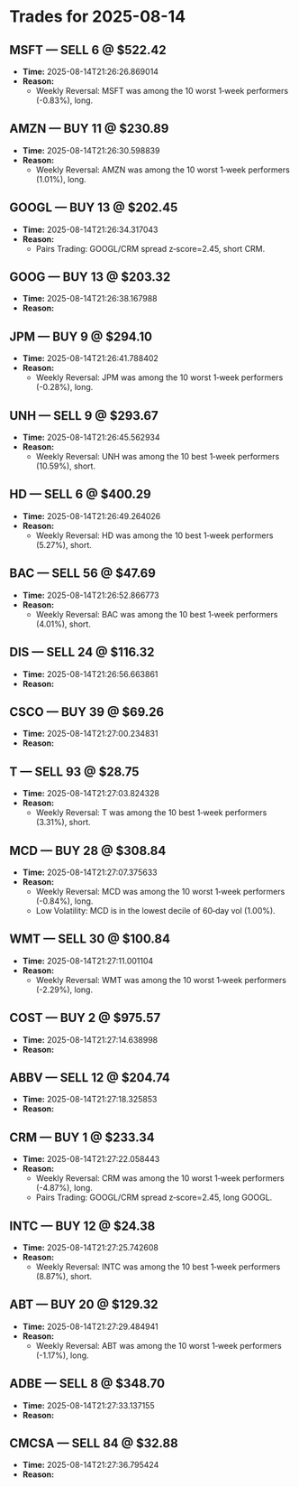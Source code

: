 # Trades for 2025-08-14

## MSFT — SELL 6 @ $522.42
- **Time:** 2025-08-14T21:26:26.869014
- **Reason:**
  - Weekly Reversal: MSFT was among the 10 worst 1‑week performers (-0.83%), long.

## AMZN — BUY 11 @ $230.89
- **Time:** 2025-08-14T21:26:30.598839
- **Reason:**
  - Weekly Reversal: AMZN was among the 10 worst 1‑week performers (1.01%), long.

## GOOGL — BUY 13 @ $202.45
- **Time:** 2025-08-14T21:26:34.317043
- **Reason:**
  - Pairs Trading: GOOGL/CRM spread z‑score=2.45, short CRM.

## GOOG — BUY 13 @ $203.32
- **Time:** 2025-08-14T21:26:38.167988
- **Reason:**

## JPM — BUY 9 @ $294.10
- **Time:** 2025-08-14T21:26:41.788402
- **Reason:**
  - Weekly Reversal: JPM was among the 10 worst 1‑week performers (-0.28%), long.

## UNH — SELL 9 @ $293.67
- **Time:** 2025-08-14T21:26:45.562934
- **Reason:**
  - Weekly Reversal: UNH was among the 10 best 1‑week performers (10.59%), short.

## HD — SELL 6 @ $400.29
- **Time:** 2025-08-14T21:26:49.264026
- **Reason:**
  - Weekly Reversal: HD was among the 10 best 1‑week performers (5.27%), short.

## BAC — SELL 56 @ $47.69
- **Time:** 2025-08-14T21:26:52.866773
- **Reason:**
  - Weekly Reversal: BAC was among the 10 best 1‑week performers (4.01%), short.

## DIS — SELL 24 @ $116.32
- **Time:** 2025-08-14T21:26:56.663861
- **Reason:**

## CSCO — BUY 39 @ $69.26
- **Time:** 2025-08-14T21:27:00.234831
- **Reason:**

## T — SELL 93 @ $28.75
- **Time:** 2025-08-14T21:27:03.824328
- **Reason:**
  - Weekly Reversal: T was among the 10 best 1‑week performers (3.31%), short.

## MCD — BUY 28 @ $308.84
- **Time:** 2025-08-14T21:27:07.375633
- **Reason:**
  - Weekly Reversal: MCD was among the 10 worst 1‑week performers (-0.84%), long.
  - Low Volatility: MCD is in the lowest decile of 60‑day vol (1.00%).

## WMT — SELL 30 @ $100.84
- **Time:** 2025-08-14T21:27:11.001104
- **Reason:**
  - Weekly Reversal: WMT was among the 10 worst 1‑week performers (-2.29%), long.

## COST — BUY 2 @ $975.57
- **Time:** 2025-08-14T21:27:14.638998
- **Reason:**

## ABBV — SELL 12 @ $204.74
- **Time:** 2025-08-14T21:27:18.325853
- **Reason:**

## CRM — BUY 1 @ $233.34
- **Time:** 2025-08-14T21:27:22.058443
- **Reason:**
  - Weekly Reversal: CRM was among the 10 worst 1‑week performers (-4.87%), long.
  - Pairs Trading: GOOGL/CRM spread z‑score=2.45, long GOOGL.

## INTC — BUY 12 @ $24.38
- **Time:** 2025-08-14T21:27:25.742608
- **Reason:**
  - Weekly Reversal: INTC was among the 10 best 1‑week performers (8.87%), short.

## ABT — BUY 20 @ $129.32
- **Time:** 2025-08-14T21:27:29.484941
- **Reason:**
  - Weekly Reversal: ABT was among the 10 worst 1‑week performers (-1.17%), long.

## ADBE — SELL 8 @ $348.70
- **Time:** 2025-08-14T21:27:33.137155
- **Reason:**

## CMCSA — SELL 84 @ $32.88
- **Time:** 2025-08-14T21:27:36.795424
- **Reason:**

